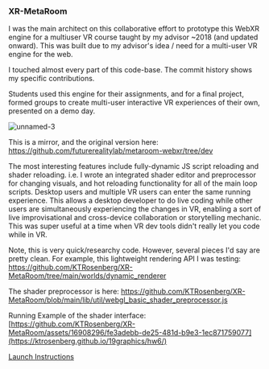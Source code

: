 ### XR-MetaRoom

I was the main architect on this collaborative effort to prototype this WebXR engine for a multiuser VR course taught by my advisor ~2018 (and updated onward). 
This was built due to my advisor's idea / need for a multi-user VR engine for the web.

I touched almost every part of this code-base. 
The commit history shows my specific contributions. 

Students used this engine for their assignments, and for a final project, formed groups to create multi-user interactive VR experiences of their own, presented on a demo day.

![unnamed-3](https://github.com/KTRosenberg/XR-MetaRoom/assets/16908296/3c11cb7d-b22b-4a8f-bad8-136493a2f718)


This is a mirror, and the original version here: https://github.com/futurerealitylab/metaroom-webxr/tree/dev

The most interesting features include fully-dynamic JS script reloading and shader reloading.
i.e. I wrote an integrated shader editor and preprocessor for changing visuals, and hot reloading functionality for all of the main loop scripts. Desktop users and multiple VR users can enter the same running experience.
This allows a desktop developer to do live coding while other users are simultaneously experiencing the changes in VR, enabling a sort of live improvisational and cross-device collaboration or storytelling mechanic.
This was super useful at a time when VR dev tools didn't really let you code while in VR.

Note, this is very quick/researchy code. However, several pieces I'd say are pretty clean.
For example, this lightweight rendering API I was testing:
https://github.com/KTRosenberg/XR-MetaRoom/tree/main/worlds/dynamic_renderer

The shader preprocessor is here:
https://github.com/KTRosenberg/XR-MetaRoom/blob/main/lib/util/webgl_basic_shader_preprocessor.js

Running Example of the shader interface:
[https://github.com/KTRosenberg/XR-MetaRoom/assets/16908296/fe3adebb-de25-481d-b9e3-1ec871759077](https://ktrosenberg.github.io/19graphics/hw6/)


[Launch Instructions](instructions.md)
